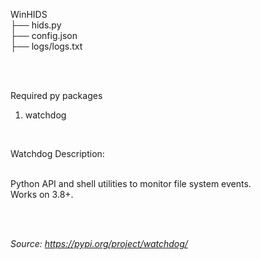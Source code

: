 WinHIDS
<br>
├── hids.py
<br>
├── config.json
<br>
├── logs/logs.txt

<br><br>

Required py packages
<br>
1. watchdog
<br>

Watchdog Description:

<br> Python API and shell utilities to monitor file system events.
<br> Works on 3.8+.

<br><br>

<i> Source: https://pypi.org/project/watchdog/ </i>
